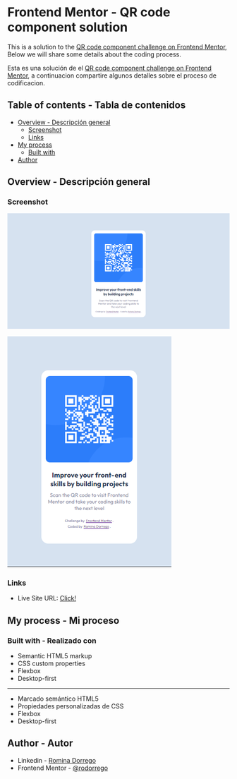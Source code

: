 # Frontend Mentor - QR code component solution

This is a solution to the [QR code component challenge on Frontend Mentor](https://www.frontendmentor.io/challenges/qr-code-component-iux_sIO_H), Below we will share some details about the coding process.

Esta es una solución de el [QR code component challenge on Frontend Mentor](https://www.frontendmentor.io/challenges/qr-code-component-iux_sIO_H), a continuacion compartire algunos detalles sobre el proceso de codificacion.

## Table of contents - Tabla de contenidos

- [Overview - Descripción general](#overview)
  - [Screenshot](#screenshot)
  - [Links](#links)
- [My process](#my-process)
  - [Built with](#built-with)
- [Author](#author)

## Overview - Descripción general

### Screenshot

![Desktop](image.png)

![Mobile](image-1.png)

### Links

- Live Site URL: [Click!](rodorrego.github.io)

## My process - Mi proceso

### Built with - Realizado con

- Semantic HTML5 markup
- CSS custom properties
- Flexbox
- Desktop-first
_________________________________
- Marcado semántico HTML5
- Propiedades personalizadas de CSS
- Flexbox
- Desktop-first

## Author - Autor

- Linkedin - [Romina Dorrego](https://www.linkedin.com/in/rominadorrego/)
- Frontend Mentor - [@rodorrego](https://www.frontendmentor.io/profile/rodorrego)
